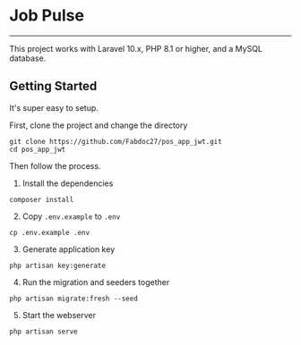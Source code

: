 # Job Pulse

---

This project works with Laravel 10.x, PHP 8.1 or higher, and a MySQL database.

## Getting Started

It's super easy to setup.

First, clone the project and change the directory

```shell
git clone https://github.com/Fabdoc27/pos_app_jwt.git
cd pos_app_jwt
```

Then follow the process.

1. Install the dependencies

```shell
composer install
```

2. Copy `.env.example` to `.env`

```shell
cp .env.example .env
```

3. Generate application key

```shell
php artisan key:generate
```

4. Run the migration and seeders together

```shell
php artisan migrate:fresh --seed
```

5. Start the webserver

```shell
php artisan serve
```
